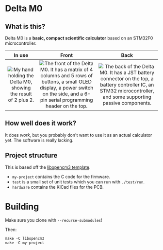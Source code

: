 # Delta M0

## What is this?

Delta M0 is a **basic, compact scientific calculator** based on an STM32F0
microcontroller.

In use | Front | Back
:-:|:-:|:-:
![My hand holding the Delta M0, showing the result of 2 plus 2.](img/holding.jpg) | ![The front of the Delta M0. It has a matrix of 4 columns and 5 rows of buttons, a small OLED display, a power switch on the side, and a 6-pin serial programming header on the top.](img/front.jpg) | ![The back of the Delta M0. It has a JST battery connector on the top, a battery controller IC, an STM32 microcontroller, and some supporting passive components.](img/back.jpg)

## How well does it work?

It does _work_, but you probably don't want to use it as an actual calculator
yet. The software is really lacking.

## Project structure

This is based off the
[libopencm3 template](https://github.com/libopencm3/libopencm3-template).

  - `my-project` contains the C code for the firmware.
  - `test` is a small set of unit tests which you can run with `./test/run`.
  - `hardware` contains the KiCad files for the PCB. 

# Building

Make sure you clone with `--recurse-submodules`!

Then:

```
make -C libopencm3
make -C my-project
```
